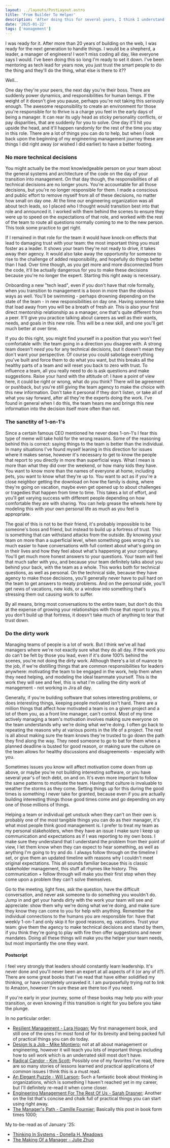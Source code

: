 ```yaml
---
layout: ../layouts/PostLayout.astro
title: 'From Builder To Helper'
description: 'After doing this for several years, I think I understand how to help someone that just started the journey transition into Engineering Management. These are the learnings from things that I changed on day one, and others I wish I changed on day one.'
date: '2025-01-22'
tags: ['management']
---
```


I was ready for it. After more than 20 years of building on the web, I was ready for the next generation to handle things. I would be a shepherd, a leader, a manager of engineers! I won't miss coding all day, like everyone says I would. I've been doing this so long I'm ready to set it down. I've been mentoring as tech lead for years now, you just trust the smart people to do the thing and they'll do the thing, what else is there to it??

Well...

One day they're your peers, the next day you're their boss. There are suddenly power dynamics, and responsibilities for human beings. If the weight of it doesn't give you pause, perhaps you're not taking this seriously enough. The awesome responsibility to create an environment for those you're responsible for to thrive is a charge you feel in the early days of being a manager. It can rear its ugly head as sticky personality conflicts, or pay disparities, that are suddenly for you to solve. One day it'll hit you upside the head, and it'll happen randomly for the rest of the time you stay in this role. There are a lot of things you can do to help, but when I look back upon the beginning of my engineering management journey these are things I did right away (or wished I did earlier) to have a better footing.

### No more technical decisions

You might actually be the most knowledgeable person on your team about the general systems and architecture of the code on the day of your transition into management. On that day though, the responsibilities of all technical decisions are no longer yours. You're accountable for all those decisions, but you're no longer responsible for them. I made a conscious and public effort to remove myself from all of these decisions, no matter how small on day one. At the time our engineering organization was all about tech leads, so I placed who I thought would transition best into that role and announced it. I worked with them behind the scenes to ensure they were up to speed on the expectations of that role, and worked with the rest of the team to route all questions normally coming to me to the new person. This took some practice to get right.

If I remained in that role for the team it would have knock-on effects that lead to damaging trust with your team: the most important thing you must foster as a leader. It shows your team they're not ready to drive, it takes away their agency. It would also take away the opportunity for someone to rise to the challenge of added responsibility, and hopefully do things better than I had. Over time though, as you get more and more disconnected from the code, it'll be actually dangerous for you to make these decisions because you're no longer the expert. Starting this right away is necessary.

Onboarding a new "tech lead", even if you don't have that role formally, when you transition to management is a boon in more than the obvious ways as well. You'll be swimming - perhaps drowning depending on the state of the team - in new responsibilities on day one. Having someone take that load away from you will be a breath of fresh air. This is also your first direct mentorship relationship as a manager, one that's quite different from a peer. It'll give you practice talking about careers as well as their wants, needs, and goals in this new role. This will be a new skill, and one you'll get much better at over time.

If you do this right, you might find yourself in a position that you won't feel comfortable with: the team going in a direction you disagree with. A strong team doesn't *need* you for any technical decisions, but it doesn't mean they don't want your perspective. Of course you could sabotage everything you've built and force them to do what you want, but this breaks all the healthy parts of a team and will reset you back to zero with trust. To influence a team, all you really need to do is ask questions and make suggestions. Raise your hand with the attitude of: I have a point of view here, it could be right or wrong, what do you think? There will be agreement or pushback, but you're still giving the team agency to make the choice with this new information. Don't take it personal if they don't listen, or take all of what you say forward, after all they're the experts doing the work. I've found in general when I do this, the team hears me and brings this new information into the decision itself more often than not.

### The sanctity of 1-on-1's

Since a certain famous CEO mentioned he never does 1-on-1's I fear this type of meme will take hold for the wrong reasons. Some of the reasoning behind this is correct: saying things to the team is better than the individual. In many situations I've found myself leaning in this direction for issues where it makes sense, however it's necessary to get to know the people that report to you directly in more than superficial ways. What I mean is more than what they did over the weekend, or how many kids they have. You want to know more than the names of everyone at home, including pets, you want to know what they're up to. You want to act as if you're a close neighbor getting the download on how the family is doing, where they're going on vacation, maybe even get opened up to about challenges or tragedies that happen from time to time. This takes a lot of effort, and you'll get varying success with different people depending on how comfortable they are with sharing. You can help grease the wheels here by modeling this with your own personal life as much as you feel is appropriate.

The goal of this is not to be their friend, it's probably impossible to be someone's boss and friend, but instead to build up a fortress of trust. This is something that can withstand attacks from the outside. By knowing your team on more than a superficial level, when something goes wrong it's so much easier to have conversations with full context about what's going on in their lives and how they feel about what's happening at your company. You'll get much more honest answers to your questions. Your team will feel that much safer with you, and because your team definitely talks about you behind your back, with the team as a whole. This works both for technical questions, as well as personal. On the technical side, because they have agency to make those decisions, you'll generally never have to pull hard on the team to get answers to meaty problems. And on the personal side, you'll get news of vacations, new kids, or a window into something that's stressing them out causing work to suffer.

By all means, bring most conversations to the entire team, but don't do this at the expense of growing your relationships with those that report to you. If you don't build up that fortress, it doesn't take much of anything to tear that trust down.

### Do the dirty work

Managing teams of people is a lot of work. But I think we've all had managers where we're not exactly sure what they do all day. If the work you do can't be felt by those you lead, even if it's done 100% behind the scenes, you're not doing the dirty work. Although there's a lot of nuance to the job, if we're distilling things that are common responsibilities for leaders anywhere: motivating the team to be engaged in the work, help them when they need helping, and modeling the ideal teammate yourself. This is the work they will see and feel, this is what I'm calling the dirty work of management - not working in Jira all day.

Generally, if you're building software that solves interesting problems, or does interesting things, keeping people motivated isn't hard. There are a million things that affect how motivated a team is on a given project and a lot of them you, as a front line manager, can't control. Most of my time actively managing a team's motivation involves making sure everyone on the team understands why we're doing what we're doing. I often go back to repeating the reasons why at various points in the life of a project. The rest is all about making sure the team knows they're trusted to go down the path they find along the way. They need someone to go to bat for them when a planned deadline is busted for good reason, or making sure the culture on the team allows for healthy discussions and disagreements - especially with you.

Sometimes issues you know will affect motivation come down from up above, or maybe you're not building interesting software, or you have several year's of tech debt, on and on. It's even more important to follow the same patterns to motivate the team. Having that culture is invaluable to weather the storms as they come. Setting things up for this during the good times is something I never take for granted, because even if you are actually building interesting things those good times come and go depending on any one of those millions of things.

Helping a team or individual get unstuck when they can't on their own is probably one of the most tangible things you can do as their manager, it's what most people think good management is. I prefer to treat my team as my personal stakeholders, when they have an issue I make sure I keep up communication and expectations as if I was reporting to my own boss. I make sure they understand that I understand the problem from their point of view, I let them know when they can expect to hear something, as well as anything I'm going to try and do. I always follow through on the timeline I set, or give them an updated timeline with reasons why I couldn't meet original expectations. This all sounds familiar because this is classic stakeholder management, this stuff all rhymes like history. This communication + follow through will make you their first stop when they come upon a problem they can't solve themselves.

Go to the meeting, light fires, ask the question, have the difficult conversation, and never ask someone to do something you wouldn't do. Jump in and get your hands dirty with the work your team will see and appreciate: show them why we're doing what we're doing, and make sure they know they can come to you for help with anything. Remember the individual connections to the humans you are responsible for: have that weekly 1-on-1 and only skip it for good reasons, eg. vacations. Trust your team: give them the agency to make technical decisions and stand by them, if you think they're going to play with fire then offer suggestions and never mandates. Doing all these things will make you the helper your team needs, but most importantly the one they want.

#### Postscript

I feel very strongly that leaders should constantly learn leadership. It's never done and you'll never been an expert at all aspects of it (or any of it?). There are some great books that I've read that have either solidified my thinking, or have completely unraveled it. I am purposefully trying not to link to Amazon, however I'm sure these are there too if you need.

If you're early in your journey, some of these books may help you with your transition, or even knowing if this transition is right for you before you take the plunge.

In no particular order:

* [Resilient Management - Lara Hogan](https://abookapart.com/products/resilient-management); My first management book, and still one of the ones I'm most fond of for its brevity and being packed full of practical things you can do today.
* [Design Is a Job - Mike Montiero](https://abookapart.com/products/design-is-a-job.html); not at all about management or engineering, however it will teach you lots of important things including how to sell work which is an underrated skill most don't have.
* [Radical Candor - Kim Scott](https://bookshop.org/p/books/radical-candor-be-a-kick-ass-boss-without-losing-your-humanity-kim-scott/8486942?ean=9781250235374); Possibly one of my favorites I've read, there are so many stories of lessons learned and practical applications of common issues I think this is a must read.
* [An Elegant Puzzle - Will Larson](https://bookshop.org/p/books/an-elegant-puzzle-systems-of-engineering-management-will-larson/18697762?ean=9781732265189); Such a fantastic book about thinking in organizations, which is something I haven't reached yet in my career, but I'll definitely re-read it when come closer.
* [Engineering Management For The Rest Of Us - Sarah Drasner](https://bookshop.org/p/books/engineering-management-for-the-rest-of-us/18891496?ean=9798986769318&gad_source=1&gbraid=0AAAAACfld42sHceuKjP00LONMRkcdBPX1&gclid=Cj0KCQiAvP-6BhDyARIsAJ3uv7YdCBSDwFM4M1_3Tix0Ofcjeihb9UCAdevdJdxd5bZv6zpf5XHI48gaAnI3EALw_wcB); Another on the list that's concise and chalk full of practical things you can start using right away.
* [The Manager's Path - Camille Fournier](https://bookshop.org/p/books/the-manager-s-path-a-guide-for-tech-leaders-navigating-growth-and-change-camille-fournier/16637911?ean=9781491973899); Basically this post in book form times 1000;

My to-be-read as of January '25:

* [Thinking In Systems - Donella H. Meadows](https://bookshop.org/p/books/thinking-in-systems-international-bestseller-donella-meadows/8755142?ean=9781603580557)
* [The Making Of a Manager - Julie Zhuo](https://bookshop.org/p/books/the-making-of-a-manager-what-to-do-when-everyone-looks-to-you-julie-zhuo/12476618?ean=9780735219564)